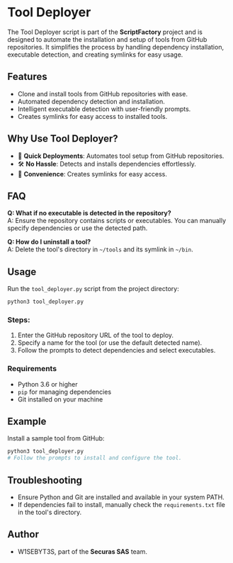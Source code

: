 # Tool Deployer

The Tool Deployer script is part of the **ScriptFactory** project and is designed to automate the installation and setup of tools from GitHub repositories. It simplifies the process by handling dependency installation, executable detection, and creating symlinks for easy usage.

## Features
- Clone and install tools from GitHub repositories with ease.
- Automated dependency detection and installation.
- Intelligent executable detection with user-friendly prompts.
- Creates symlinks for easy access to installed tools.

## Why Use Tool Deployer?
- 🚀 **Quick Deployments**: Automates tool setup from GitHub repositories.
- 🛠️ **No Hassle**: Detects and installs dependencies effortlessly.
- 🔗 **Convenience**: Creates symlinks for easy access.

## FAQ
**Q: What if no executable is detected in the repository?**  
A: Ensure the repository contains scripts or executables. You can manually specify dependencies or use the detected path.

**Q: How do I uninstall a tool?**  
A: Delete the tool's directory in `~/tools` and its symlink in `~/bin`.

## Usage
Run the `tool_deployer.py` script from the project directory:
```bash
python3 tool_deployer.py
```

### Steps:
1. Enter the GitHub repository URL of the tool to deploy.
2. Specify a name for the tool (or use the default detected name).
3. Follow the prompts to detect dependencies and select executables.

### Requirements
- Python 3.6 or higher
- `pip` for managing dependencies
- Git installed on your machine

## Example
Install a sample tool from GitHub:
```bash
python3 tool_deployer.py
# Follow the prompts to install and configure the tool.
```

## Troubleshooting
- Ensure Python and Git are installed and available in your system PATH.
- If dependencies fail to install, manually check the `requirements.txt` file in the tool's directory.

## Author
- W1SEBYT3S, part of the **Securas SAS** team.
